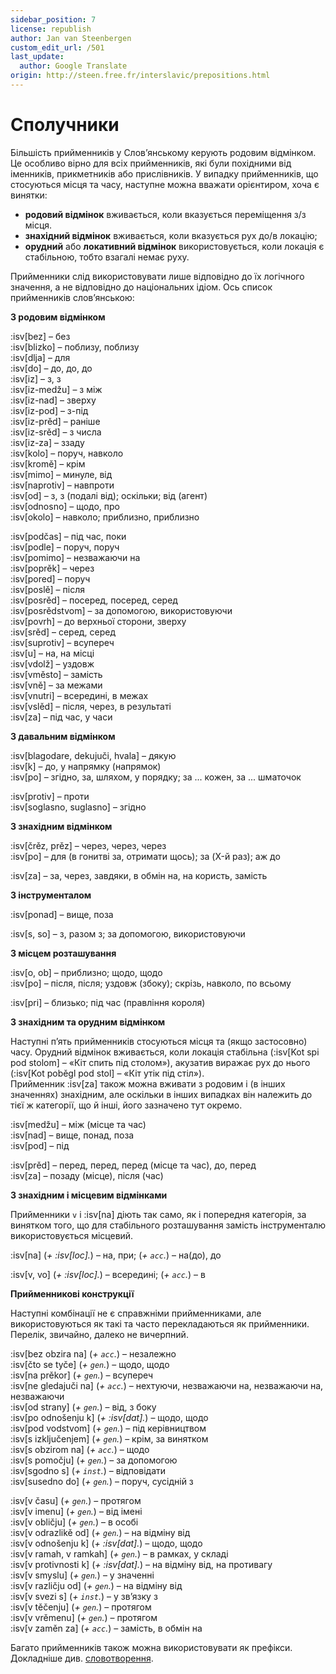 ```yaml
---
sidebar_position: 7
license: republish
author: Jan van Steenbergen
custom_edit_url: /501
last_update:
  author: Google Translate
origin: http://steen.free.fr/interslavic/prepositions.html
---
```


# Сполучники

Більшість прийменників у Слов’янському керують родовим відмінком. Це особливо вірно для всіх прийменників, які були похідними від іменників, прикметників або прислівників. У випадку прийменників, що стосуються місця та часу, наступне можна вважати орієнтиром, хоча є винятки:

- **родовий відмінок** вживається, коли вказується переміщення з/з місця.
- **знахідний відмінок** вживається, коли вказується рух до/в локацію;
- **орудний** або **локативний відмінок** використовується, коли локація є стабільною, тобто взагалі немає руху.

Прийменники слід використовувати лише відповідно до їх логічного значення, а не відповідно до національних ідіом. Ось список прийменників слов’янською:

**З родовим відмінком**

:isv[bez] – без\
:isv[blizko] – поблизу, поблизу\
:isv[dlja] – для\
:isv[do] – до, до, до\
:isv[iz] – з, з\
:isv[iz-medžu] – з між\
:isv[iz-nad] – зверху\
:isv[iz-pod] – з-під\
:isv[iz-prěd] – раніше\
:isv[iz-srěd] – з числа\
:isv[iz-za] – ззаду\
:isv[kolo] – поруч, навколо\
:isv[kromě] – крім\
:isv[mimo] – минуле, від\
:isv[naprotiv] – навпроти\
:isv[od] – з, з (подалі від); оскільки; від (агент)\
:isv[odnosno] – щодо, про\
:isv[okolo] – навколо; приблизно, приблизно

:isv[podčas] – під час, поки\
:isv[podle] – поруч, поруч\
:isv[pomimo] – незважаючи на\
:isv[poprěk] – через\
:isv[pored] – поруч\
:isv[poslě] – після\
:isv[posrěd] – посеред, посеред, серед\
:isv[posrědstvom] – за допомогою, використовуючи\
:isv[povrh] – до верхньої сторони, зверху\
:isv[srěd] – серед, серед\
:isv[suprotiv] – всупереч\
:isv[u] – на, на місці\
:isv[vdolž] – уздовж\
:isv[vměsto] – замість\
:isv[vně] – за межами\
:isv[vnutri] – всередині, в межах\
:isv[vslěd] – після, через, в результаті\
:isv[za] – під час, у часи

**З давальним відмінком**

:isv[blagodare, dekujuči, hvala] – дякую\
:isv[k] – до, у напрямку (напрямок)\
:isv[po] – згідно, за, шляхом, у порядку; за ... кожен, за ... шматочок

:isv[protiv] – проти\
:isv[soglasno, suglasno] – згідно

**З знахідним відмінком**

:isv[črěz, prěz] – через, через, через\
:isv[po] – для (в гонитві за, отримати щось); за (X-й раз); аж до

:isv[za] – за, через, завдяки, в обмін на, на користь, замість

**З інструменталом**

:isv[ponad] – вище, поза

:isv[s, so] – з, разом з; за допомогою, використовуючи

**З місцем розташування**

:isv[o, ob] – приблизно; щодо, щодо\
:isv[po] – після, після; уздовж (збоку); скрізь, навколо, по всьому

:isv[pri] – близько; під час (правління короля)

**З знахідним та орудним відмінком**

Наступні п’ять прийменників стосуються місця та (якщо застосовно) часу. Орудний відмінок вживається, коли локація стабільна (:isv[Kot spi pod stolom] – «Кіт спить під столом»), акузатив виражає рух до нього (:isv[Kot poběgl pod stol] – «Кіт утік під стіл»).\
Прийменник :isv[za] також можна вживати з родовим і (в інших значеннях) знахідним, але оскільки в інших випадках він належить до тієї ж категорії, що й інші, його зазначено тут окремо.

:isv[medžu] – між (місце та час)\
:isv[nad] – вище, понад, поза\
:isv[pod] – під

:isv[prěd] – перед, перед, перед (місце та час), до, перед\
:isv[za] – позаду (місце), після (час)

**З знахідним і місцевим відмінками**

Прийменники `v` і :isv[na] діють так само, як і попередня категорія, за винятком того, що для стабільного розташування замість інструменталю використовується місцевий.

:isv[na] (_+ :isv[loc]._) – на, при; (_+ `acc`._) – на(до), до

:isv[v, vo] (_+ :isv[loc]._) – всередині; (_+ `acc`._) – в

**Прийменникові конструкції**

Наступні комбінації не є справжніми прийменниками, але використовуються як такі та часто перекладаються як прийменники. Перелік, звичайно, далеко не вичерпний.

:isv[bez obzira na] (_+ `acc`._) – незалежно\
:isv[čto se tyče] (_+ `gen`._) – щодо, щодо\
:isv[na prěkor] (_+ `gen`._) – всупереч\
:isv[ne gledajuči na] (_+ `acc`._) – нехтуючи, незважаючи на, незважаючи на, незважаючи\
:isv[od strany] (_+ `gen`._) – від, з боку\
:isv[po odnošenju k] (_+ :isv[dat]._) – щодо, щодо\
:isv[pod vodstvom] (_+ `gen`._) – під керівництвом\
:isv[s izključenjem] (_+ `gen`._) – крім, за винятком\
:isv[s obzirom na] (_+ `acc`._) – щодо\
:isv[s pomočju] (_+ `gen`._) – за допомогою\
:isv[sgodno s] (_+ `inst`._) – відповідати\
:isv[susedno do] (_+ `gen`._) – поруч, сусідній з

:isv[v času] (_+ `gen`._) – протягом\
:isv[v imenu] (_+ `gen`._) – від імені\
:isv[v obličju] (_+ `gen`._) – в особі\
:isv[v odrazlikě od] (_+ `gen`._) – на відміну від\
:isv[v odnošenju k] (_+ :isv[dat]._) – щодо, щодо\
:isv[v ramah, v ramkah] (_+ `gen`._) – в рамках, у складі\
:isv[v protivnosti k] (_+ :isv[dat]._) – на відміну від, на противагу\
:isv[v smyslu] (_+ `gen`._) – у значенні\
:isv[v različju od] (_+ `gen`._) – на відміну від\
:isv[v svezi s] (_+ `inst`._) – у зв’язку з\
:isv[v těčenju] (_+ `gen`._) – протягом\
:isv[v vrěmenu] (_+ `gen`._) – протягом\
:isv[v zaměn za] (_+ `acc`._) – замість, в обмін на

Багато прийменників також можна використовувати як префікси. Докладніше див. [словотворення][1].

[1]: ../vocabulary/word-formation.md#prefixes

